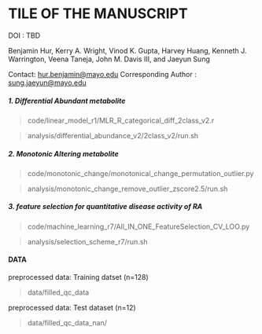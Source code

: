 TILE OF THE MANUSCRIPT
=========================

DOI : TBD

Benjamin Hur, Kerry A. Wright, Vinod K. Gupta, Harvey Huang, Kenneth J. Warrington, Veena Taneja, John M. Davis III, and Jaeyun Sung

Contact: hur.benjamin@mayo.edu
Corresponding Author : sung.jaeyun@mayo.edu


##### 1. Differential Abundant metabolite

>code/linear_model_r1/MLR_R_categorical_diff_2class_v2.r

>analysis/differential_abundance_v2/2class_v2/run.sh

##### 2. Monotonic Altering metabolite

>code/monotonic_change/monotonical_change_permutation_outlier.py

>analysis/monotonic_change_remove_outlier_zscore2.5/run.sh

##### 3. feature selection for quantitative disease activity of RA

>code/machine_learning_r7/All_IN_ONE_FeatureSelection_CV_LOO.py

>analysis/selection_scheme_r7/run.sh

#### DATA

preprocessed data: Training datset (n=128)
>data/filled_qc_data

preprocessed data: Test dataset (n=12)
>data/filled_qc_data_nan/

